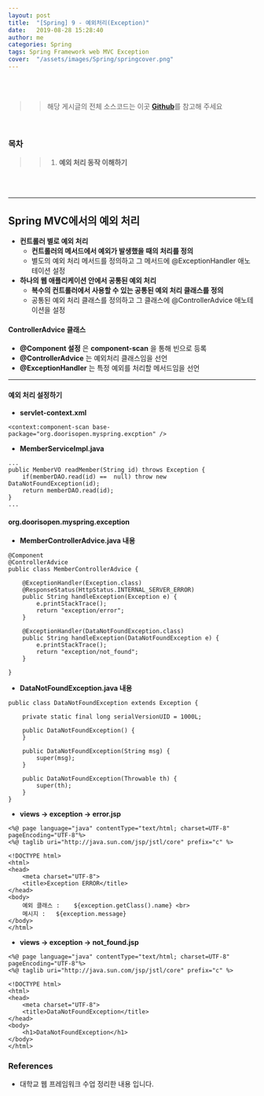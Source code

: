 ```yaml
---
layout: post
title:  "[Spring] 9 - 예외처리(Exception)"
date:   2019-08-28 15:28:40
author: me
categories: Spring
tags: Spring Framework web MVC Exception
cover:  "/assets/images/Spring/springcover.png"
---
```


<br />
<br />

>> 해당 게시글의 전체 소스코드는 이곳 <a href="https://github.com/doorisopen/SpringSpring/tree/55e32924a3b2bbb9e287e7765e9d234f16d8cb4e"><strong>Github</strong></a>를 참고해 주세요

<br />

### 목차
>> 1. __예외 처리 동작 이해하기__

<br />
<br />


<hr />

## Spring MVC에서의 예외 처리
* __컨트롤러 별로 예외 처리__
  + __컨트롤러의 메서드에서 예외가 발생했을 때의 처리를 정의__
  + 별도의 예외 처리 메서드를 정의하고 그 메서드에 @ExceptionHandler 애노테이션 설정
* __하나의 웹 애플리케이션 안에서 공통된 예외 처리__
  + __복수의 컨트롤러에서 사용할 수 있는 공통된 예외 처리 클래스를 정의__
  + 공통된 예외 처리 클래스를 정의하고 그 클래스에 @ControllerAdvice 애노테이션을 설정

#### ControllerAdvice 클래스
* __@Component 설정__ 은 __component-scan__ 을 통해 빈으로 등록
* __@ControllerAdvice__ 는 예외처리 클래스임을 선언
* __@ExceptionHandler__ 는 특정 예외를 처리할 메서드임을 선언

<hr />

#### 예외 처리 설정하기
* __servlet-context.xml__

```
<context:component-scan base-package="org.doorisopen.myspring.excption" />
```

* __MemberServiceImpl.java__

```
...
public MemberVO readMember(String id) throws Exception {
    if(memberDAO.read(id) ==  null) throw new DataNotFoundException(id);
    return memberDAO.read(id);
}
...
```

#### org.doorisopen.myspring.exception
* __MemberControllerAdvice.java 내용__

```
@Component
@ControllerAdvice
public class MemberControllerAdvice {
	
    @ExceptionHandler(Exception.class)
    @ResponseStatus(HttpStatus.INTERNAL_SERVER_ERROR)
    public String handleException(Exception e) {
    	e.printStackTrace();
        return "exception/error";
    }
    
    @ExceptionHandler(DataNotFoundException.class)
    public String handleException(DataNotFoundException e) {
    	e.printStackTrace();
        return "exception/not_found";
    }

}
```

* __DataNotFoundException.java 내용__ 

```
public class DataNotFoundException extends Exception {
	
	private static final long serialVersionUID = 1000L;

    public DataNotFoundException() {
    }

    public DataNotFoundException(String msg) {
        super(msg);
    }

    public DataNotFoundException(Throwable th) {
        super(th);
    }
}
```

* __views -> exception -> error.jsp__

```
<%@ page language="java" contentType="text/html; charset=UTF-8" pageEncoding="UTF-8"%>
<%@ taglib uri="http://java.sun.com/jsp/jstl/core" prefix="c" %>

<!DOCTYPE html>
<html>
<head>
	<meta charset="UTF-8">
	<title>Exception ERROR</title>
</head>
<body>
	예외 클래스 :	${exception.getClass().name} <br>
  	메시지 : 	${exception.message}
</body>
</html>
```

* __views -> exception -> not_found.jsp__

```
<%@ page language="java" contentType="text/html; charset=UTF-8" pageEncoding="UTF-8"%>
<%@ taglib uri="http://java.sun.com/jsp/jstl/core" prefix="c" %>

<!DOCTYPE html>
<html>
<head>
	<meta charset="UTF-8">
	<title>DataNotFoundException</title>
</head>
<body>
	<h1>DataNotFoundException</h1>  
</body>
</html>
```

### References
* 대학교 웹 프레임워크 수업 정리한 내용 입니다.